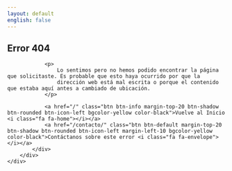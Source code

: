 ```yaml
---
layout: default
english: false
---
```


<section class="padding-top-60 no-padding-xs">
	<div class="container text-center margin-top-40">
		<div class="row">
			<div class="col-lg-12">
				<div class="title border-bottom-1 border-grey-200 padding-bottom-25 margin-bottom-30">
					<h1 class="headline pull-none">Error 404</h1>
				</div>
		
				<p>
					Lo sentimos pero no hemos podido encontrar la página que solicitaste. Es probable que esto haya ocurrido por que la
					dirección web está mal escrita o porque el contenido que estaba aquí antes a cambiado de ubicación.
				</p>
				
				<a href="/" class="btn btn-info margin-top-20 btn-shadow btn-rounded btn-icon-left bgcolor-yellow color-black">Vuelve al Inicio <i class="fa fa-home"></i></a>
				<a href="/contacto/" class="btn btn-default margin-top-20 btn-shadow btn-rounded btn-icon-left margin-left-10 bgcolor-yellow color-black">Contáctanos sobre este error <i class="fa fa-envelope"></i></a>
			</div>
		</div>
	</div>
</section>